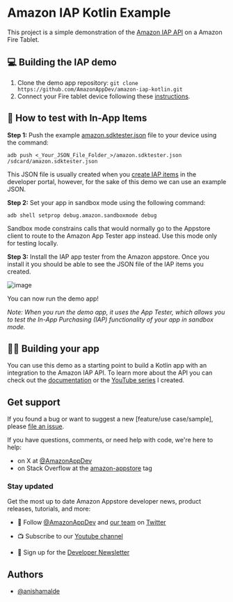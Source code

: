# Amazon IAP Kotlin Example  

This project is a simple demonstration of the [Amazon IAP API](https://developer.amazon.com/docs/in-app-purchasing/iap-overview.html) on a Amazon Fire Tablet.
 
## 💻 Building the IAP demo

1. Clone the demo app repository:
`git clone https://github.com/AmazonAppDev/amazon-iap-kotlin.git`
2. Connect your Fire tablet device following these [instructions](https://developer.amazon.com/docs/fire-tablets/connecting-adb-to-device.html).

## 🧪 How to test with In-App Items

**Step 1:** 
Push the example [amazon.sdktester.json](https://github.com/AmazonAppDev/amazon-iap-kotlin/blob/main/amazon.sdktester.json) file to your device using the command:
```
adb push <_Your_JSON_File_Folder_>/amazon.sdktester.json /sdcard/amazon.sdktester.json
```
This JSON file is usually created when you [create IAP items](https://www.youtube.com/watch?v=cmPAY16wGb0) in the developer portal, however, for the sake of this demo we can use an example JSON.

**Step 2:**
Set your app in sandbox mode using the following command:

```
adb shell setprop debug.amazon.sandboxmode debug
```

Sandbox mode constrains calls that would normally go to the Appstore client to route to the Amazon App Tester app instead. Use this mode only for testing locally.

**Step 3:** 
Install the IAP app tester from the Amazon appstore. Once you install it you should be able to see the JSON file of the IAP items you created.

![image](https://user-images.githubusercontent.com/39306477/215546889-50440242-bc6f-4408-acd0-1c57936ac3c1.png)

You can now run the demo app!

*Note: When you run the demo app, it uses the App Tester, which allows you to test the In-App Purchasing (IAP) functionality of your app in sandbox mode.*

## 👩‍💻 Building your app
You can use this demo as a starting point to build a Kotlin app with an integration to the Amazon IAP API. 
To learn more about the API you can check out the [documentation](https://developer.amazon.com/docs/in-app-purchasing/iap-overview.html) or the [YouTube series](https://www.youtube.com/watch?v=cmPAY16wGb0_) I created.

## Get support
If you found a bug or want to suggest a new [feature/use case/sample], please [file an issue](../../issues).

If you have questions, comments, or need help with code, we're here to help:
- on X at [@AmazonAppDev](https://twitter.com/AmazonAppDev)
- on Stack Overflow at the [amazon-appstore](https://stackoverflow.com/questions/tagged/amazon-appstore) tag

### Stay updated
Get the most up to date Amazon Appstore developer news, product releases, tutorials, and more:

* 📣 Follow [@AmazonAppDev](https://twitter.com/AmazonAppDev) and [our team](https://twitter.com/i/lists/1580293569897984000) on [Twitter](https://twitter.com/AmazonAppDev)

* 📺 Subscribe to our [Youtube channel](https://www.youtube.com/amazonappstoredevelopers)

* 📧 Sign up for the [Developer Newsletter](https://m.amazonappservices.com/devto-newsletter-subscribe)

## Authors

- [@anishamalde](https://anisha.dev)
